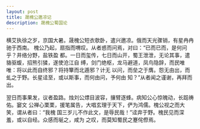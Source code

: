 ```yaml
---
layout: post
title: 晟槐公邀凉记
description: 晟槐公蜀国论
---
```


横艾执徐之岁，京国大暑。晟槐公短衣欹卧，遣兴邀凉。俄而天光骤销，有星冉冉驰于西南。
槐公乃起，扇指而喟叹。从者惑而问焉，对曰：“已而已而，是何问乎？井络分野，盐铁盈
都。一日而玺传，七日而山开，蜀王泄泄，无论其事，遣貉驱蝮，招熊引猱，遂使沧江自
缚，剑门绝枢，龙马避道，凤鸟隐辞，而民唯唯：将以此而自终邪？将持簞而北遁邪？计无
以问，而垒之于膺。怨无由出，而虬之于野。长星迳至，或以斯事，而何由问，予何由
知？”从者闻之谨谢，再拜而出。

翌日而事果发，议者盈路。烛刘公熛目波容，攘臂逐蜂。病知公心惊魄动，长跽祷佑。窭文
公禅心栗栗，援笔属告，大唱玄理于天下，俨为鸿儒。槐公视之而大笑，谓从者曰：“我槐
国三岁儿不作此文，是辱民哉！”迳弃于野。槐民见而深羞，或以自经。众感而埏之，咸为
之叹，而莫知蜀民之蹇侘傺焉。
